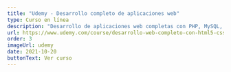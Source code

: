 ```yaml
---
title: "Udemy - Desarrollo completo de aplicaciones web"
type: Curso en línea
description: "Desarrollo de aplicaciones web completas con PHP, MySQL, Javascript, Ajax, SASS"
url: https://www.udemy.com/course/desarrollo-web-completo-con-html5-css3-js-php-y-mysql
order: 3
imageUrl: udemy
date: 2021-10-20
buttonText: Ver curso
---
```

